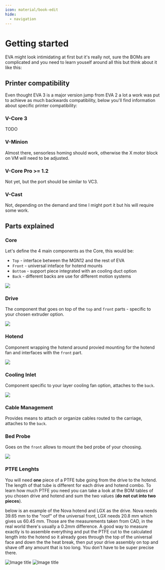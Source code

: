 ```yaml
---
icon: material/book-edit
hide:
  - navigation
---
```


# Getting started

EVA might look intimidating at first but it's really not, sure the BOMs are complicated and you need to learn youself around all this but think about it like this:

## Printer compatibility

Even thought EVA 3 is a major version jump from EVA 2 a lot a work was put to achieve as much backwards compatibility, below you'll find information about specific printer compatibility:

### V-Core 3

TODO

### V-Minion

Almost there, sensorless homing should work, otherwise the X motor block on VM will need to be adjusted.

### V-Core Pro >= 1.2

Not yet, but the port should be similar to VC3.

### V-Cast

Not, depending on the demand and time I might port it but his will require some work.

## Parts explained

### Core

Let's define the 4 main components as the Core, this would be:

- `Top` - interface between the MGN12 and the rest of EVA
- `Front` - universal inteface for hotend mounts
- `Bottom` - support piece integrated with an cooling duct option
- `Back` - different backs are use for different motion systems

![](assets/GS_core.png)

### Drive

The component that goes on top of the `top` and `front` parts - specific to your chosen extruder option.

![](assets/GS_drive.png)

### Hotend

Component wrapping the hotend around provied mounting for the hotend fan and interfaces with the `front` part.

![](assets/GS_hotend.png)

### Cooling Inlet

Component specific to your layer cooling fan option, attaches to the `back`.

![](assets/GS_cooling_inlet.png)

### Cable Management

Provides means to attach or organize cables routed to the carriage, attaches to the `back`.

### Bed Probe

Goes on the `front` allows to mount the bed probe of your choosing.

![](assets/GS_probe.png)

### PTFE Lenghts

You will need **one** piece of a PTFE tube going from the drive to the hotend. The length of that tube is different for each drive and hotend combo. To learn how much PTFE you need you can take a look at the BOM tables of you chosen drive and hotend and sum the two values (**do not cut into two pieces**).

below is an example of the Nova hotend and LGX as the drive. Nova needs 39.65 mm to the "roof" of the universal front, LGX needs 20.8 mm which gives us 60.45 mm. Those are the measurements taken from CAD, in the real world there's usually a 0.2mm difference. A good way to measure exactly is to assemble everything and put the PTFE cut to the calculated length into the hotend so it already goes through the top of the universal face and down the the heat break, then put your drive assembly on top and shave off any amount that is too long. You don't have to be super precise there.

![Image title](assets/pfte_cross_section_white.png#only-dark)
![Image title](assets/pfte_cross_section_black.png#only-light)
